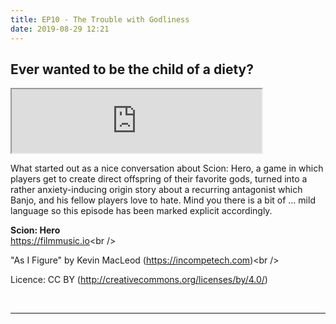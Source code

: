 ```yaml
---
title: EP10 - The Trouble with Godliness
date: 2019-08-29 12:21
---
```


## Ever wanted to be the child of a diety?

<iframe src="https://anchor.fm/letthediceroll/embed/episodes/EP10---The-Trouble-with-Godliness-e4omub" height="102px" width="400px" frameborder="3" scrolling="no"></iframe>

<p>
What started out as a nice conversation about Scion: Hero, a game in which players get to create direct offspring of their favorite gods, turned into a rather anxiety-inducing origin story about a recurring antagonist which Banjo, and his fellow players love to hate.  Mind you there is a bit of ... mild language so this episode has been marked explicit accordingly.
</p>

<p><strong>Scion: Hero</strong><br>
<a href="https://whitewolf.fandom.com/wiki/Scion:_Hero</a></p>


<p><strong>Attribution:</strong></p>
<p>Music from <a href="https://filmmusic.io">https://filmmusic.io</a>&lt;br /&gt;</p>
<p>"As I Figure" by Kevin MacLeod (<a href="https://incompetech.com">https://incompetech.com</a>)&lt;br /&gt;</p>
<p>Licence: CC BY (<a href="http://creativecommons.org/licenses/by/4.0/">http://creativecommons.org/licenses/by/4.0/</a>)</p>
<p><br></p>

***
